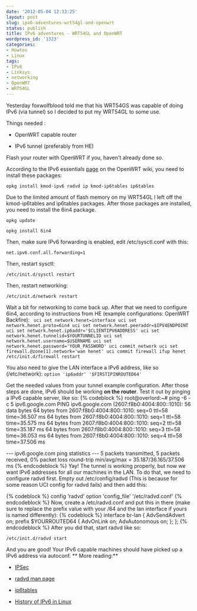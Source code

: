 ```yaml
---
date: '2012-05-04 12:33:25'
layout: post
slug: ipv6-adventures-wrt54gl-and-openwrt
status: publish
title: IPv6 adventures - WRT54GL and OpenWRT
wordpress_id: '1323'
categories:
- Howtos
- Linux
tags:
- IPv6
- Linksys
- networking
- OpenWRT
- WRT54GL
---
```


Yesterday foxwolfblood told me that his WRT54GS was capable of doing IPv6 (via tunnel) so I decided to put my WRT54GL to some use.

<!-- more -->

Things needed :



	
  * OpenWRT capable router

	
  * IPv6 tunnel (preferably from HE)




Flash your router with OpenWRT if you, haven't already done so.

According to the IPv6 essentials [page](http://wiki.openwrt.org/doc/howto/ipv6.essentials) on the OpenWRT wiki, you need to install these packages:

`opkg install kmod-ipv6 radvd ip kmod-ip6tables ip6tables`

Due to the limited amount of flash memory on my WRT54GL I left off the kmod-ip6tables and ip6tables packages. After those packages are installed, you need to install the 6in4 package.

`opkg update`

`opkg install 6in4`

Then, make sure IPv6 forwarding is enabled, edit /etc/sysctl.conf with this:

`net.ipv6.conf.all.forwarding=1`

Then, restart sysctl:

`/etc/init.d/sysctl restart`

Then, restart networking:

`/etc/init.d/network restart`

Wait a bit for networking to come back up. After that we need to configure 6in4, according to instructions from HE (example configurations: OpenWRT Backfire):
`
uci set network.henet=interface
uci set network.henet.proto=6in4
uci set network.henet.peeraddr=$IPV4ENDPOINT
uci set network.henet.ip6addr='$CLIENTIPV6ADDRESS'
uci set network.henet.tunnelid=$YOURTUNNELID
uci set network.henet.username=$USERNAME
uci set network.henet.password='YOUR_PASSWORD'
uci commit network
uci set firewall.@zone[1].network='wan henet'
uci commit firewall
ifup henet
/etc/init.d/firewall restart`

You also need to give the LAN interface a IPv6 address, like so (/etc/network):
`option 'ip6addr' '$FIRSTIPINROUTED64'`

Get the needed values from your tunnel example configuration. After those steps are done, IPv6 should be working **on the router**. Test it out by pinging a IPv6 capable server, like so:
{% codeblock %}
root@overlord:~# ping -6 -c 5 ipv6.google.com
PING ipv6.google.com (2607:f8b0:4004:800::1010): 56 data bytes
64 bytes from 2607:f8b0:4004:800::1010: seq=0 ttl=58 time=36.507 ms
64 bytes from 2607:f8b0:4004:800::1010: seq=1 ttl=58 time=35.575 ms
64 bytes from 2607:f8b0:4004:800::1010: seq=2 ttl=58 time=35.187 ms
64 bytes from 2607:f8b0:4004:800::1010: seq=3 ttl=58 time=36.053 ms
64 bytes from 2607:f8b0:4004:800::1010: seq=4 ttl=58 time=37.506 ms

--- ipv6.google.com ping statistics ---
5 packets transmitted, 5 packets received, 0% packet loss
round-trip min/avg/max = 35.187/36.165/37.506 ms
{% endcodeblock %}
Yay! The tunnel is working properly, but now we want IPv6 addresses for all our machines in the LAN. To do that, we need to configure radvd first. Empty out /etc/config/radvd (This is because for some reason UCI config for radvd fails) and then add this:

{% codeblock %}
config 'radvd'
        option 'config_file' '/etc/radvd.conf'
{% endcodeblock %}
Now, create a /etc/radvd.conf and put this in there (make sure to replace the prefix value with your /64 and the lan interface if yours is named differently):
{% codeblock %}
interface br-lan
{
        AdvSendAdvert on;
        prefix $YOURROUTED64
        {
                AdvOnLink on;
                AdvAutonomous on;
        };
};
{% endcodeblock %}
After you did that, start radvd like so:

`/etc/init.d/radvd start`

And you are good! Your IPv6 capable machines should have picked up a IPv6 address via autoconf.
**
More reading:**

	
  * [IPSec](http://ipv6.com/articles/security/IPsec.htm)

	
  * [radvd man page](http://linux.die.net/man/5/radvd.conf)

        
  * [ip6tables](https://www.sixxs.net/wiki/IPv6_Firewalling)

        
  * [History of IPv6 in Linux](http://tldp.org/HOWTO/Linux+IPv6-HOWTO/basic-history-ipv6-linux.html)


